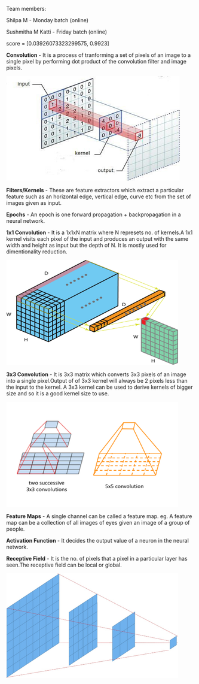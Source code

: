 Team members:

Shilpa M - Monday batch (online)

Sushmitha M Katti - Friday batch (online)

score = [0.03926073323299575, 0.9923]

**Convolution** - It is a process of tranforming a set of pixels of an image to a single pixel by performing dot product of 
the convolution filter and image pixels.

![Convolution](./images/convolution.jpg)

**Filters/Kernels** - These are feature extractors which extract a particular feature such as an horizontal edge, vertical edge, curve etc from the set of images given as input.

**Epochs** - An epoch is one forward propagation + backpropagation in a neural network.

**1x1 Convolution** - It is a 1x1xN matrix where N represets no. of kernels.A 1x1 kernel visits each pixel of the input and
produces an output with the same width and height as input but the depth of N. It is mostly used for dimentionality reduction.

<img src="./images/1x1.png " alt="1x1 Convolution" width="460" height="280"/>

**3x3 Convolution** - It is 3x3 matrix which converts 3x3 pixels of an image into a single pixel.Output of of 3x3 kernel will always
be 2 pixels less than the input to the kernel. A 3x3 kernel can be used to derive kernels of bigger size and so it is a good kernel
size to use.

<img src="./images/kernel.png" alt="3x3 Convolution" width="460" height="280"/>

**Feature Maps** - A single channel can be called a feature map.
eg. A feature map can be a collection of all images of eyes given an image of a group of people.
               
**Activation Function** - It decides the output value of a neuron in the neural network.  

**Receptive Field** - It is the no. of pixels that a pixel in a particular layer has seen.The receptive field can be local or global. 

<img src="./images/receptive-field.jpg" alt="Receptive Field" width="460" height="280"/>
